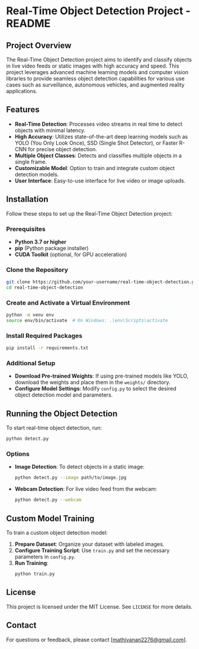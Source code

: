 # Real-Time Object Detection Project - README

## Project Overview
The Real-Time Object Detection project aims to identify and classify objects in live video feeds or static images with high accuracy and speed. This project leverages advanced machine learning models and computer vision libraries to provide seamless object detection capabilities for various use cases such as surveillance, autonomous vehicles, and augmented reality applications.

## Features
- **Real-Time Detection**: Processes video streams in real time to detect objects with minimal latency.
- **High Accuracy**: Utilizes state-of-the-art deep learning models such as YOLO (You Only Look Once), SSD (Single Shot Detector), or Faster R-CNN for precise object detection.
- **Multiple Object Classes**: Detects and classifies multiple objects in a single frame.
- **Customizable Model**: Option to train and integrate custom object detection models.
- **User Interface**: Easy-to-use interface for live video or image uploads.

## Installation
Follow these steps to set up the Real-Time Object Detection project:

### Prerequisites
- **Python 3.7 or higher**
- **pip** (Python package installer)
- **CUDA Toolkit** (optional, for GPU acceleration)

### Clone the Repository
```bash
git clone https://github.com/your-username/real-time-object-detection.git
cd real-time-object-detection
```

### Create and Activate a Virtual Environment
```bash
python -m venv env
source env/bin/activate  # On Windows: .\env\Scripts\activate
```

### Install Required Packages
```bash
pip install -r requirements.txt
```

### Additional Setup
- **Download Pre-trained Weights**: If using pre-trained models like YOLO, download the weights and place them in the `weights/` directory.
- **Configure Model Settings**: Modify `config.py` to select the desired object detection model and parameters.

## Running the Object Detection
To start real-time object detection, run:
```bash
python detect.py
```

### Options
- **Image Detection**: To detect objects in a static image:
  ```bash
  python detect.py --image path/to/image.jpg
  ```
- **Webcam Detection**: For live video feed from the webcam:
  ```bash
  python detect.py --webcam
  ```

## Custom Model Training
To train a custom object detection model:
1. **Prepare Dataset**: Organize your dataset with labeled images.
2. **Configure Training Script**: Use `train.py` and set the necessary parameters in `config.py`.
3. **Run Training**:
   ```bash
   python train.py
   ```

## License
This project is licensed under the MIT License. See `LICENSE` for more details.

## Contact
For questions or feedback, please contact [mathivanan2276@gmail.com].

